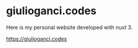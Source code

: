 # giulioganci.codes

Here is my personal website developed with nuxt 3.

<https://giulioganci.codes>

